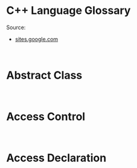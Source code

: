 # C++ Language Glossary

Source:
* [sites.google.com](https://sites.google.com/site/simplestjava/c-glossary)


&nbsp;
# Abstract Class


&nbsp;
# Access Control


&nbsp;
# Access Declaration

&nbsp;
# 